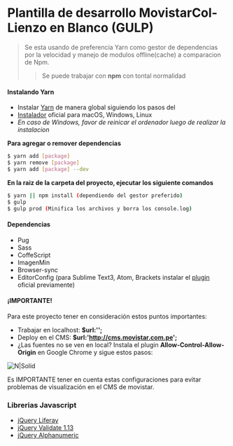 # Plantilla de desarrollo MovistarCol-Lienzo en Blanco (GULP)

> Se esta usando de preferencia Yarn como gestor de dependencias por la velocidad y manejo de modulos offline(cache) a comparacion de Npm.
>> Se puede trabajar con **npm** con tontal normalidad

#### Instalando Yarn
* Instalar [Yarn](https://yarnpkg.com) de manera global siguiendo los pasos del
* [Instalador](https://yarnpkg.com/en/docs/install) oficial para macOS, Windows, Linux
* _En caso de Windows, favor de reinicar el ordenador luego de realizar la instalacion_

**Para agregar o remover dependencias**
```sh
$ yarn add [package]
$ yarn remove [package]
$ yarn add [package] --dev
```
**En la raiz de la carpeta del proyecto, ejecutar los siguiente comandos**
```sh
$ yarn || npm install (dependiendo del gestor preferido)
$ gulp
$ gulp prod (Minifica los archivos y borra los console.log)
```

#### Dependencias
* Pug
* Sass
* CoffeScript
* ImagenMin
* Browser-sync
* EditorConfig (para Sublime Text3, Atom, Brackets instalar el [plugin](http://editorconfig.org/#download) oficial previamente)

#### ¡IMPORTANTE!

Para este proyecto tener en consideración estos puntos importantes:

* Trabajar en localhost: **$url:'';**
* Deploy en el CMS: **$url:'http://cms.movistar.com.pe';**
* ¿Las fuentes no se ven en local?
Instala el plugin **Allow-Control-Allow-Origin** en Google Chrome y sigue estos pasos:

![N|Solid](http://servicios.movistar.com.pe/migracion/manual/allow-Control-Allow-Origin.gif)

Es IMPORTANTE tener en cuenta estas configuraciones para evitar problemas de visualización en el CMS de movistar.

### Librerias Javascript
* [jQuery Liferay](http://servicios.movistar.com.pe/migracion/js/vendor/jquery.1.10.1.min.js)
* [jQuery Validate 1.13](http://jqueryvalidation.org/)
* [jQuery Alphanumeric](http://www.shiguenori.com/material/alphanumeric/index.html)
